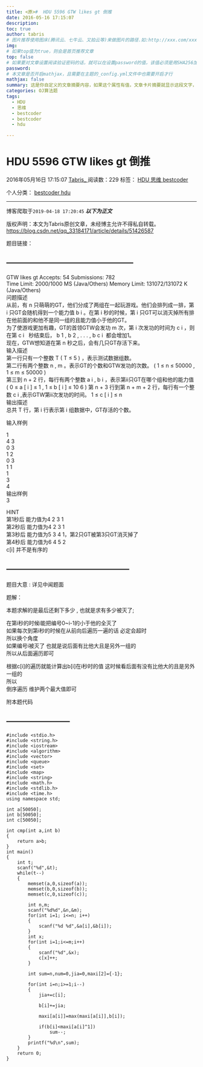 ```yaml
---
title: <原>#  HDU 5596 GTW likes gt 倒推
date: 2016-05-16 17:15:07
description:
toc: true
author: tabris
# 图片推荐使用图床(腾讯云、七牛云、又拍云等)来做图片的路径.如:http://xxx.com/xxx.jpg
img: 
# 如果top值为true，则会是首页推荐文章
top: false
# 如果要对文章设置阅读验证密码的话，就可以在设置password的值，该值必须是用SHA256加密后的密码，防止被他人识破
password: 
# 本文章是否开启mathjax，且需要在主题的_config.yml文件中也需要开启才行
mathjax: false
summary: 这是你自定义的文章摘要内容，如果这个属性有值，文章卡片摘要就显示这段文字，否则程序会自动截取文章的部分内容作为摘要
categories: OJ算法题
tags:
  - HDU
  - 思维
  - bestcoder
  - bestcoder
  - hdu

---
```





#  HDU 5596 GTW likes gt 倒推

2016年05月16日 17:15:07  [ Tabris_ ](https://me.csdn.net/qq_33184171) 阅读数：229
标签：  [ HDU ](https://so.csdn.net/so/search/s.do?q=HDU&t=blog) [ 思维
](https://so.csdn.net/so/search/s.do?q=思维&t=blog) [ bestcoder
](https://so.csdn.net/so/search/s.do?q=bestcoder&t=blog)

个人分类：  [ bestcoder
](https://blog.csdn.net/qq_33184171/article/category/6132246) [ hdu
](https://blog.csdn.net/qq_33184171/article/category/6117382)


--- 
 博客爬取于`2019-04-18 17:20:45`
***以下为正文***

版权声明：本文为Tabris原创文章，未经博主允许不得私自转载。
https://blog.csdn.net/qq_33184171/article/details/51426587

题目链接：

##  ————————————————

GTW likes gt Accepts: 54 Submissions: 782  
Time Limit: 2000/1000 MS (Java/Others) Memory Limit: 131072/131072 K
(Java/Others)  
问题描述  
从前，有  n  只萌萌的GT，他们分成了两组在一起玩游戏。他们会排列成一排，第  i  只GT会随机得到一个能力值  b  i  。在第  i
秒的时候，第  i  只GT可以消灭掉所有排在他前面的和他不是同一组的且能力值小于他的GT。  
为了使游戏更加有趣，GT的首领GTW会发功  m  次，第  i  次发功的时间为  c  i  ，则在第  c  i  ​  ​  秒结束后，  b  1
,  b  2  ,  .  .  .  ,  b  c  i  ​​ 都会增加1。  
现在，GTW想知道在第  n  秒之后，会有几只GT存活下来。  
输入描述  
第一行只有一个整数  T  (  T  ≤  5  )  ，表示测试数据组数。  
第二行有两个整数  n  ,  m  。表示GT的个数和GTW发功的次数。  (  1  ≤  n  ≤  50000  ,  1  ≤  m  ≤
50000  )  
第三到  n  \+  2  行，每行有两个整数  a  i  ,  b  i  ，表示第ii只GT在哪个组和他的能力值  (  0  ≤  a  [  i
]  ≤  1  ,  1  ≤  b  [  i  ]  ≤  10  6  )  第  n  \+  3  行到第  n  \+  m  \+  2
行，每行有一个整数  c  i  ​​ ,表示GTW第ii次发功的时间。  1  ≤  c  [  i  ]  ≤  n  
输出描述  
总共  T  行，第  i  行表示第  i  组数据中，GT存活的个数。

输入样例

1  
4 3  
0 3  
1 2  
0 3  
1 1  
1  
3  
4  
输出样例  
3

HINT  
第1秒后 能力值为4 2 3 1  
第2秒后 能力值为4 2 3 1  
第3秒后 能力值为5 3 4 1，第2只GT被第3只GT消灭掉了  
第4秒后 能力值为6 4 5 2  
c[i] 并不是有序的

##  ———————————————–

题目大意 : 详见中闻题面

题解：

本题求解的是最后还剩下多少 , 也就是求有多少被灭了;

在第i秒的时候i能把编号0~i-1的小于他的全灭了  
如果每次到第i秒的时候在从前向后遍历一遍的话 必定会超时  
所以换个角度  
如果编号i被灭了 也就是说后面有比他大且是另外一组的  
所以从后面遍历即可

根据c[i]的遍历就能计算出b[i]在i秒时的值 这时候看后面有没有比他大的且是另外一组的  
所以  
倒序遍历 维护两个最大值即可

附本题代码

##  ————————

    
    
    #include <stdio.h>
    #include <string.h>
    #include <iostream>
    #include <algorithm>
    #include <vector>
    #include <queue>
    #include <set>
    #include <map>
    #include <string>
    #include <math.h>
    #include <stdlib.h>
    #include <time.h>
    using namespace std;
    
    int a[50050];
    int b[50050];
    int c[50050];
    
    int cmp(int a,int b)
    {
        return a>b;
    }
    int main()
    {
        int t;
        scanf("%d",&t);
        while(t--)
        {
            memset(a,0,sizeof(a));
            memset(b,0,sizeof(b));
            memset(c,0,sizeof(c));
    
            int n,m;
            scanf("%d%d",&n,&m);
            for(int i=1; i<=n; i++)
            {
                scanf("%d %d",&a[i],&b[i]);
            }
            int x;
            for(int i=1;i<=m;i++)
            {
                scanf("%d",&x);
                c[x]++;
            }
    
            int sum=n,num=0,jia=0,maxi[2]={-1};
    
            for(int i=n;i>=1;i--)
            {
                jia+=c[i];
    
                b[i]+=jia;
    
                maxi[a[i]]=max(maxi[a[i]],b[i]);
    
                if(b[i]<maxi[a[i]^1])
                    sum--;
            }
            printf("%d\n",sum);
        }
        return 0;
    }

